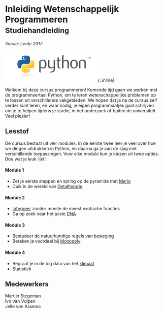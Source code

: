 # Inleiding Wetenschappelijk Programmeren<br><small>Studiehandleiding</small>

*Versie: Lente 2017*

![Python](python-logo.png){:.inline}  

Welkom bij deze cursus programmeren! Komende tijd gaan we werken met de programmeertaal Python, om te leren wetenschappelijke problemen op te lossen uit verschillende vakgebieden. We hopen dat je na de cursus zelf verder kunt leren, en waar nodig, je eigen programmaatjes gaat schrijven om je te helpen tijdens je studie, in het onderzoek of buiten de universiteit. Veel plezier!

## Lesstof

De cursus bestaat uit vier modules. In de eerste twee leer je veel over hoe we dingen uitdrukken in Python, en daarna ga je aan de slag met verschillende toepassingen. Voor elke module kun je kiezen uit twee opties. Doe wat je leuk lijkt!

####  Module 1

- Zet je eerste stappen en spring op de pyramide met [Mario](/mario/inhoud)
- Duik in de wereld van [Getaltheorie](/getaltheorie/inhoud)

####  Module 2

- [Integreer](/integreren/inhoud) zonder moeite de meest exotische functies
- Ga op zoek naar het juiste [DNA](/dna/inhoud)

####  Module 3

- Bestudeer de natuurkundige regels van [beweging](/beweging/inhoud)
- Bereken je voordeel bij [Monopoly](/monopoly/inhoud)

####  Module 4

- Begraaf je in de big data van het [klimaat](/klimaat/inhoud)
- Statistiek

## Medewerkers

Martijn Stegeman  
Ivo van Vulpen  
Jelle van Assema
